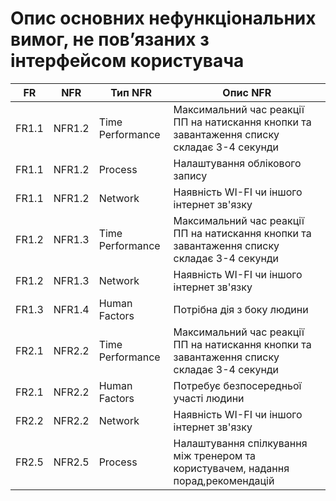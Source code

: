 # Опис основних нефункціональних вимог, не пов’язаних з інтерфейсом користувача
| FR    | NFR    | Тип NFR              | Опис NFR                                            |
|-------|--------|----------------------|----------------------------------------------------|
| FR1.1 | NFR1.2 | Time Performance     | Максимальний час реакції ПП на натискання кнопки та завантаження списку складає 3-4 секунди   |
| FR1.1 | NFR1.2 | Process              | Налаштування облікового запису  |
| FR1.1 | NFR1.2 | Network              | Наявність WI-FI чи іншого інтернет зв'язку               |
| FR1.2 | NFR1.3 | Time Performance     | Максимальний час реакції ПП на натискання кнопки та завантаження списку складає 3-4 секунди |
| FR1.2 | NFR1.3 | Network              | Наявність WI-FI чи іншого інтернет зв'язку         |
| FR1.3 | NFR1.4 | Human Factors        |Потрібна дія з боку людини   |
| FR2.1  |NFR2.2  | Time Performance     | Максимальний час реакції ПП на натискання кнопки та завантаження списку складає 3-4 секунди     |
| FR2.1 | NFR2.2 | Human Factors        | Потребує безпосередньої участі людини              |
| FR2.2  |NFR2.2  | Network                |    Наявність WI-FI чи іншого інтернет зв'язку                               |
| FR2.5 | NFR2.5 | Process              | Налаштування спілкування між тренером та користувачем, надання порад,рекомендацій        |

